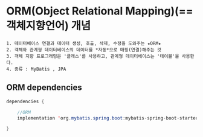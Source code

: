 # ORM(Object Relational Mapping)(==객체지향언어) 개념

```
1. 데이터베이스 연결과 데이터 생성, 호출, 삭제, 수정을 도와주는 ★ORM★
2. 객체와 관계형 데이터베이스의 데이터를 *자동*으로 매핑(연결)해주는 것
3. 객체 지향 프로그래밍은 '클래스'를 사용하고, 관계형 데이터베이스는 '테이블'을 사용한다.
4. 종류 : MyBatis , JPA
```

## ORM dependencies

```java
dependencies {

	//ORM
	implementation 'org.mybatis.spring.boot:mybatis-spring-boot-starter:2.2.0'// Mapper->interface

}
```
